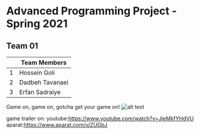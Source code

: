 # Advanced Programming Project - Spring 2021
## Team 01

||Team Members|
| --- | --- |
| 1      | Hossein Goli |
| 2      | Dadbeh Tavanaei |
| 3 | Erfan Sadraiye  |

Game on, game on, gotcha get your game on!
![alt text](https://i.pinimg.com/originals/4a/75/64/4a75648f07c17aaf4b7728d76e127d54.png)

game trailer on:
youtube:https://www.youtube.com/watch?v=JjeMkfYHdVU
aparat:https://www.aparat.com/v/ZUGbJ
